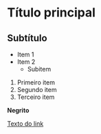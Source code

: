 # Título principal
## Subtítulo

- Item 1
- Item 2
    - Subitem

1. Primeiro item
2. Segundo item
3. Terceiro item

**Negrito**

[Texto do link](https://www.youtube.com/watch?v=kB5e-gTAl_s)